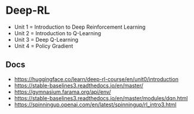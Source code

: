 # Deep-RL

- Unit 1 = Introduction to Deep Reinforcement Learning
- Unit 2 = Introduction to Q-Learning
- Unit 3 = Deep Q-Learning
- Unit 4 = Policy Gradient

## Docs
- https://huggingface.co/learn/deep-rl-course/en/unit0/introduction
- https://stable-baselines3.readthedocs.io/en/master/
- https://gymnasium.farama.org/api/env/
- https://stable-baselines3.readthedocs.io/en/master/modules/dqn.html
- https://spinningup.openai.com/en/latest/spinningup/rl_intro3.html
